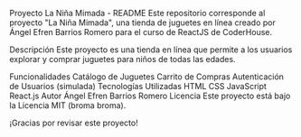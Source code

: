 Proyecto La Niña Mimada - README
Este repositorio corresponde al proyecto "La Niña Mimada", una tienda de juguetes en línea creado por Ángel Efren Barrios Romero para el curso de ReactJS de CoderHouse.

Descripción
Este proyecto es una tienda en línea que permite a los usuarios explorar y comprar juguetes para niños de todas las edades.

Funcionalidades
Catálogo de Juguetes
Carrito de Compras
Autenticación de Usuarios (simulada)
Tecnologías Utilizadas
HTML
CSS
JavaScript
React.js
Autor
Ángel Efren Barrios Romero
Licencia
Este proyecto está bajo la Licencia MIT (broma broma).

¡Gracias por revisar este proyecto!
